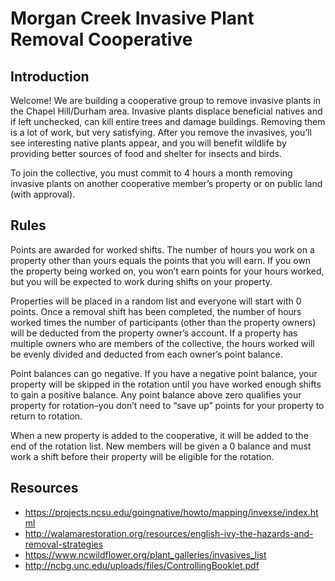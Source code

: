 # Morgan Creek Invasive Plant Removal Cooperative

## Introduction

Welcome! We are building a cooperative group to remove invasive plants in the Chapel Hill/Durham area. Invasive plants displace beneficial natives and if left unchecked, can kill entire trees and damage buildings. Removing them is a lot of work, but very satisfying. After you remove the invasives, you’ll see interesting native plants appear, and you will benefit wildlife by providing better sources of food and shelter for insects and birds.

To join the collective, you must commit to 4 hours a month removing invasive plants on another cooperative member’s property or on public land (with approval).

## Rules

Points are awarded for worked shifts. The number of hours you work on a property other than yours equals the points that you will earn. If you own the property being worked on, you won’t earn points for your hours worked, but you will be expected to work during shifts on your property.

Properties will be placed in a random list and everyone will start with 0 points. Once a removal shift has been completed, the number of hours worked times the number of participants (other than the property owners) will be deducted from the property owner’s account. If a property has multiple owners who are members of the collective, the hours worked will be evenly divided and deducted from each owner’s point balance.

Point balances can go negative. If you have a negative point balance, your property will be skipped in the rotation until you have worked enough shifts to gain a positive balance. Any point balance above zero qualifies your property for rotation–you don’t need to “save up” points for your property to return to rotation.

When a new property is added to the cooperative, it will be added to the end of the rotation list. New members will be given a 0 balance and must work a shift before their property will be eligible for the rotation.

## Resources

- https://projects.ncsu.edu/goingnative/howto/mapping/invexse/index.html
- http://walamarestoration.org/resources/english-ivy-the-hazards-and-removal-strategies
- https://www.ncwildflower.org/plant_galleries/invasives_list
- http://ncbg.unc.edu/uploads/files/ControllingBooklet.pdf
